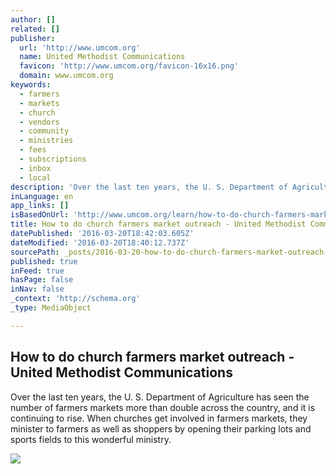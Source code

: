 ```yaml
---
author: []
related: []
publisher:
  url: 'http://www.umcom.org'
  name: United Methodist Communications
  favicon: 'http://www.umcom.org/favicon-16x16.png'
  domain: www.umcom.org
keywords:
  - farmers
  - markets
  - church
  - vendors
  - community
  - ministries
  - fees
  - subscriptions
  - inbox
  - local
description: 'Over the last ten years, the U. S. Department of Agriculture has seen the number of farmers markets more than double across the country, and it is continuing to rise. When churches get involved in farmers markets, they minister to farmers as well as shoppers by opening their parking lots and sports fields to this wonderful ministry.'
inLanguage: en
app_links: []
isBasedOnUrl: 'http://www.umcom.org/learn/how-to-do-church-farmers-market-outreach'
title: How to do church farmers market outreach - United Methodist Communications
datePublished: '2016-03-20T18:42:03.605Z'
dateModified: '2016-03-20T18:40:12.737Z'
sourcePath: _posts/2016-03-20-how-to-do-church-farmers-market-outreach-united-methodist.md
published: true
inFeed: true
hasPage: false
inNav: false
_context: 'http://schema.org'
_type: MediaObject

---
```

<article style=""><h1>How to do church farmers market outreach - United Methodist Communications</h1><p>Over the last ten years, the U. S. Department of Agriculture has seen the number of farmers markets more than double across the country, and it is continuing to rise. When churches get involved in farmers markets, they minister to farmers as well as shoppers by opening their parking lots and sports fields to this wonderful ministry.</p><img src="http://s3.amazonaws.com/Website_Properties_UGC/mycom/2016_01_Jan/How_to_do_church_farmers_market_outreach-765.jpg" /></article>